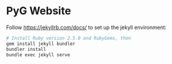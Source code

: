 # PyG Website

Follow https://jekyllrb.com/docs/ to set up the jekyll environment:

```bash
# Install Ruby version 2.5.0 and RubyGems, then
gem install jekyll bundler
bundler install
bundle exec jekyll serve
```
